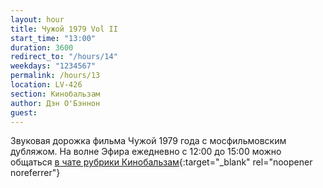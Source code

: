 ```yaml
---
layout: hour
title: Чужой 1979 Vol II
start_time: "13:00"
duration: 3600
redirect_to: "/hours/14"
weekdays: "1234567"
permalink: /hours/13
location: LV-426
section: Кинобальзам
author: Дэн О'Бэннон
guest:
---
```


Звуковая дорожка фильма Чужой 1979 года с мосфильмовским дубляжом. На волне Эфира ежедневно c 12:00 до 15:00 можно общаться [в чате рубрики Кинобальзам](https://t.me/+LJbX4Hr0myYxMGRi){:target="_blank" rel="noopener noreferrer"}
